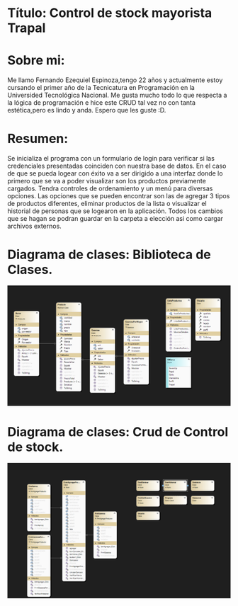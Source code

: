 # Título: Control de stock mayorista Trapal

# Sobre mi:
Me llamo Fernando Ezequiel Espinoza,tengo 22 años y actualmente estoy cursando el primer año de la Tecnicatura en Programación en la Universided Tecnológica Nacional.
Me gusta mucho todo lo que respecta a la lógica de programación e hice este CRUD tal vez no con tanta estética,pero es lindo y anda. Espero que les guste :D.

# Resumen:
Se inicializa el programa con un formulario de login para verificar si las credenciales presentadas coinciden con nuestra base de datos.
En el caso de que se pueda logear con éxito va a ser dirigido a una interfaz donde lo primero que se va a poder visualizar son los productos previamente cargados.
Tendra controles de ordenamiento y un menú para diversas opciones.
Las opciones que se pueden encontrar son las de agregar 3 tipos de productos diferentes, eliminar productos de la lista o visualizar el historial de personas que se logearon en la aplicación.
Todos los cambios que se hagan se podran guardar en la carpeta a elección asi como cargar archivos externos.

# Diagrama de clases: Biblioteca de Clases.
![Diagrama](./Login/img/diagramaClases.png)

# Diagrama de clases: Crud de Control de stock.
![Diagrama](./Login/img/diagramaForm.png)

